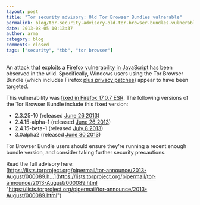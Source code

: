```yaml
---
layout: post
title: "Tor security advisory: Old Tor Browser Bundles vulnerable"
permalink: blog/tor-security-advisory-old-tor-browser-bundles-vulnerable
date: 2013-08-05 10:13:37
author: arma
category: blog
comments: closed
tags: ["security", "tbb", "tor browser"]
---
```


An attack that exploits a [Firefox vulnerability in JavaScript](https://www.mozilla.org/security/announce/2013/mfsa2013-53.html) has been observed in the wild. Specifically, Windows users using the Tor Browser Bundle (which includes Firefox [plus privacy patches](https://www.torproject.org/projects/torbrowser/design/)) appear to have been targeted.

This vulnerability was [fixed in Firefox 17.0.7 ESR](https://blog.mozilla.org/security/2013/08/04/investigating-security-vulnerability-report/). The following versions of the Tor Browser Bundle include this fixed version:

-   2.3.25-10 (released [June 26 2013](https://blog.torproject.org/blog/new-tor-browser-bundles-and-tor-02414-alpha-packages))
-   2.4.15-alpha-1 (released [June 26 2013](https://blog.torproject.org/blog/new-tor-browser-bundles-and-tor-02414-alpha-packages))
-   2.4.15-beta-1 (released [July 8 2013](https://blog.torproject.org/blog/tor-02415-rc-packages-available))
-   3.0alpha2 (released [June 30 2013](https://blog.torproject.org/blog/tor-browser-bundle-30alpha2-released))

Tor Browser Bundle users should ensure they're running a recent enough bundle version, and consider taking further security precautions.

Read the full advisory here:  
 [https://lists.torproject.org/pipermail/tor-announce/2013-August/000089.h...](https://lists.torproject.org/pipermail/tor-announce/2013-August/000089.html "https://lists.torproject.org/pipermail/tor-announce/2013-August/000089.html")
